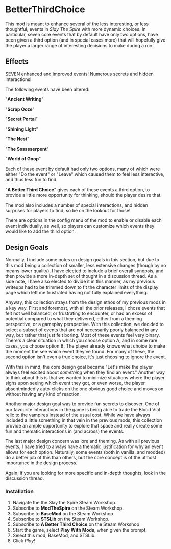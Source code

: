 # BetterThirdChoice


This mod is meant to enhance several of the less interesting, or less thoughtful, events in *Slay The Spire* with more dynamic choices. In particular, seven core events that by default have only two options, have been given a third option (and in special cases more) that will hopefully give the player a larger range of interesting decisions to make during a run.

## Effects

SEVEN enhanced and improved events! Numerous secrets and hidden interactions!

The following events have been altered:

"**Ancient Writing**"

"**Scrap Ooze**"

"**Secret Portal**"

"**Shining Light**"

"**The Nest**"

"**The Sssssserpent**"

"**World of Goop**"

Each of these event by default had only two options, many of which were either "Do the event" or "Leave" which caused them to feel less interactive, and thus less fun to find.

"**A Better Third Choice**" gives each of these events a third option, to provide a little more opportunity for thinking, should the player desire that.

The mod also includes a number of special interactions, and hidden surprises for players to find, so be on the lookout for those!

There are options in the config menu of the mod to enable or disable each event individually, as well, so players can customize which events they would like to add the third option.

## Design Goals

Normally, I include some notes on design goals in this section, but due to this mod being a collection of smaller, less extensive changes (though by no means lower quality), I have elected to include a brief overall synopsis, and then provide a more in-depth set of thought in a discussion thread. As a side note, I have also elected to divide it in this manner, as my previous writeups had to be trimmed down to fit the character limits of the display page which left me frustrated having not fully explained everything.

Anyway, this collection strays from the design ethos of my previous mods in a key way. First and foremost, with all the prior releases, I chose events that felt not well balanced, or frustrating to encounter, or had an excess of potential compared to what they delivered, either from a theming perspective, or a gameplay perspective. With this collection, we decided to select a subset of events that are not necessarily poorly balanced in any way, but rather that just felt boring. Most of these events feel very binary. There's a clear situation in which you choose option A, and in some rare cases, you choose option B. The player already knows what choice to make the moment the see which event they've found. For many of these, the second option isn't even a true choice, it's just choosing to ignore the event.

With this in mind, the core design goal became "Let's make the player always feel excited about *something* when they find an event." Another way to think about this is that we wanted to minimize situations where the player sighs upon seeing which event they got, or even worse, the player absentmindedly auto-clicks on the one obvious good choice and moves on without having any kind of reaction.

Another major design goal was to provide fun secrets to discover. One of our favourite interactions in the game is being able to trade the Blood Vial relic to the vampires instead of the usual cost. While we have always included a little something in that vein in the previous mods, this collection provide an ample opportunity to explore that space and really create some fun and thematic interactions in (and across) the events.

The last major design concern was lore and theming. As with all previous events, I have tried to always have a thematic justification for why an event allows for each option. Naturally, some events (both in vanilla, and modded) do a better job of this than others, but the core concept is of the utmost importance in the design process.

Again, if you are looking for more specific and in-depth thoughts, look in the discussion thread.

### Installation
1. Navigate the the Slay the Spire Steam Workshop.
1. Subscribe to **ModTheSpire** on the Steam Workshop.
2. Subscribe to **BaseMod** on the Steam Workshop.
3. Subscribe to **STSLib** on the Steam Workshop.
4. Subscribe to **A Better Third Choice** on the Steam Workshop
5. Start the game, select **Play With Mods**, when given the prompt.
5. Select this mod, BaseMod, and STSLib.
6. Click *Play*!
